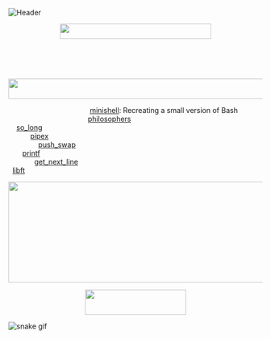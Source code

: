 

![Header](https://capsule-render.vercel.app/api?type=venom&color=0:4e1c73,100:000000&height=300&section=header&text=Hello%20World,&fontSize=100&fontColor=a04bde&fontAlign=50&fontAlignY=45&desc=I'm%20Eva%20Lieve&descSize=40&descAlign=42&descAlignY=65&animation=scaleIn)

<p align="center">
  <img width="300" height="30" src="https://readme-typing-svg.demolab.com?font=Fira+Code&pause=1000&color=A04BDE&center=true&random=false&width=435&lines=Student+at+Codam+Coding+College;Codam+Is+Part+Of+The+42+Network;Currently+Mainly+Programming+In+C">
</p>

<br><br><br>
<p align="center">
<img width="800" height="40" src=https://capsule-render.vercel.app/api?type=transparent&color=0:4e1c73,100:000000&height=50&section=header&text=Finished%20Projects&fontSize=30&fontColor=a04bde&fontAlign=28&fontAlignY=65&animation=twinkling>
</p>

 ‎ ‎ ‎ ‎ ‎ ‎ ‎ ‎ ‎ ‎ ‎ ‎ ‎ ‎ ‎ ‎ ‎ ‎ ‎ ‎ ‎ ‎ ‎ ‎ ‎ ‎ ‎ ‎ ‎ ‎ ‎ ‎ ‎ ‎ ‎ ‎ ‎ ‎ ‎ ‎ ‎‎ [minishell](https://github.com/evalieve/minishell): Recreating a small version of Bash<br>
  ‎ ‎ ‎ ‎ ‎ ‎ ‎ ‎ ‎ ‎ ‎ ‎ ‎ ‎ ‎ ‎ ‎ ‎ ‎ ‎ ‎ ‎ ‎ ‎ ‎ ‎ ‎ ‎ ‎ ‎ ‎ ‎ ‎ ‎ ‎ ‎ ‎ ‎‎  ‎ ‎ ‎[philosophers](https://github.com/evalieve/philosophers)<br>
 ‎ ‎ ‎ ‎ ‎ ‎ ‎ ‎ ‎ ‎ ‎ ‎ ‎ ‎ ‎ ‎ ‎ ‎ ‎ ‎ ‎ ‎ ‎ ‎ ‎ ‎ ‎ ‎ ‎ ‎ ‎ ‎ ‎ ‎ ‎ ‎ ‎ ‎ ‎ ‎ ‎ [so_long](https://github.com/evalieve/so_long)<br>
 ‎ ‎ ‎ ‎ ‎ ‎ ‎ ‎ ‎ ‎ ‎ ‎ ‎ ‎ ‎ ‎ ‎ ‎ ‎ ‎ ‎ ‎ ‎ ‎ ‎ ‎ ‎ ‎ ‎ ‎ ‎ ‎ ‎ ‎ ‎ ‎ ‎ ‎ ‎ ‎ ‎ [pipex](https://github.com/evalieve/pipex)<br>
 ‎ ‎ ‎ ‎ ‎ ‎ ‎ ‎ ‎ ‎ ‎ ‎ ‎ ‎ ‎ ‎ ‎ ‎ ‎ ‎ ‎ ‎ ‎ ‎ ‎ ‎ ‎ ‎ ‎ ‎ ‎ ‎ ‎ ‎ ‎ ‎ ‎ ‎ ‎ ‎ ‎ [push_swap](https://github.com/evalieve/push_swap)<br>
 ‎ ‎ ‎ ‎ ‎ ‎ ‎ ‎ ‎ ‎ ‎ ‎ ‎ ‎ ‎ ‎ ‎ ‎ ‎ ‎ ‎ ‎ ‎ ‎ ‎ ‎ ‎ ‎ ‎ ‎ ‎ ‎ ‎ ‎ ‎ ‎ ‎ ‎ ‎ ‎ ‎ [printf](https://github.com/evalieve/printf)<br>
 ‎ ‎ ‎ ‎ ‎ ‎ ‎ ‎ ‎ ‎ ‎ ‎ ‎ ‎ ‎ ‎ ‎ ‎ ‎ ‎ ‎ ‎ ‎ ‎ ‎ ‎ ‎ ‎ ‎ ‎ ‎ ‎ ‎ ‎ ‎ ‎ ‎ ‎ ‎ ‎ ‎ [get_next_line](https://github.com/evalieve/get_next_line)<br>
 ‎ ‎ ‎ ‎ ‎ ‎ ‎ ‎ ‎ ‎ ‎ ‎ ‎ ‎ ‎ ‎ ‎ ‎ ‎ ‎ ‎ ‎ ‎ ‎ ‎ ‎ ‎ ‎ ‎ ‎ ‎ ‎ ‎ ‎ ‎ ‎ ‎ ‎ ‎ ‎ ‎ [libft](https://github.com/evalieve/libft)<br>

<p align="center">
  <img width="800" height="200" src="https://github-readme-stats.vercel.app/api?username=evalieve&show_icons=true&theme=transparent&title_color=a04bde&hide_border=true&text_color=b485d6&icon_color=4e1c73&hide_title=true">
</p>

<p align="center">
  <img width="200" height="50" src="https://profile-counter.glitch.me/evalieve/count.svg">
</p>

![snake gif](https://github.com/evalieve/evalieve/blob/output/github-contribution-grid-snake.svg)
